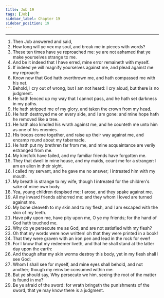 ```yaml
---
title: Job 19
tags: [Job]
sidebar_label: Chapter 19
sidebar_position: 19
---
```


---
1. Then Job answered and said,
2. How long will ye vex my soul, and break me in pieces with words?
3. These ten times have ye reproached me: ye are not ashamed that ye make yourselves strange to me.
4. And be it indeed that I have erred, mine error remaineth with myself.
5. If indeed ye will magnify yourselves against me, and plead against me my reproach:
6. Know now that God hath overthrown me, and hath compassed me with his net.
7. Behold, I cry out of wrong, but I am not heard: I cry aloud, but there is no judgment.
8. He hath fenced up my way that I cannot pass, and he hath set darkness in my paths.
9. He hath stripped me of my glory, and taken the crown from my head.
10. He hath destroyed me on every side, and I am gone: and mine hope hath he removed like a tree.
11. He hath also kindled his wrath against me, and he counteth me unto him as one of his enemies.
12. His troops come together, and raise up their way against me, and encamp round about my tabernacle.
13. He hath put my brethren far from me, and mine acquaintance are verily estranged from me.
14. My kinsfolk have failed, and my familiar friends have forgotten me.
15. They that dwell in mine house, and my maids, count me for a stranger: I am an alien in their sight.
16. I called my servant, and he gave me no answer; I intreated him with my mouth.
17. My breath is strange to my wife, though I intreated for the children's sake of mine own body.
18. Yea, young children despised me; I arose, and they spake against me.
19. All my inward friends abhorred me: and they whom I loved are turned against me.
20. My bone cleaveth to my skin and to my flesh, and I am escaped with the skin of my teeth.
21. Have pity upon me, have pity upon me, O ye my friends; for the hand of God hath touched me.
22. Why do ye persecute me as God, and are not satisfied with my flesh?
23. Oh that my words were now written! oh that they were printed in a book!
24. That they were graven with an iron pen and lead in the rock for ever!
25. For I know that my redeemer liveth, and that he shall stand at the latter day upon the earth:
26. And though after my skin worms destroy this body, yet in my flesh shall I see God:
27. Whom I shall see for myself, and mine eyes shall behold, and not another; though my reins be consumed within me.
28. But ye should say, Why persecute we him, seeing the root of the matter is found in me?
29. Be ye afraid of the sword: for wrath bringeth the punishments of the sword, that ye may know there is a judgment.